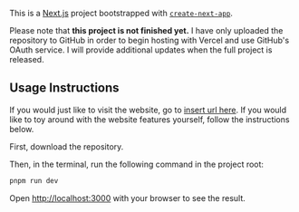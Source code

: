 This is a [Next.js](https://nextjs.org) project bootstrapped with [`create-next-app`](https://nextjs.org/docs/app/api-reference/cli/create-next-app).

Please note that **this project is not finished yet.** I have only uploaded the repository to GitHub in order to begin hosting with Vercel and use GitHub's OAuth service. I will provide additional updates when the full project is released.

## Usage Instructions

If you would just like to visit the website, go to [insert url here](https://google.com). If you would like to toy around with the website features yourself, follow the instructions below.

First, download the repository.

Then, in the terminal, run the following command in the project root:

```bash
pnpm run dev
```

Open [http://localhost:3000](http://localhost:3000) with your browser to see the result.
